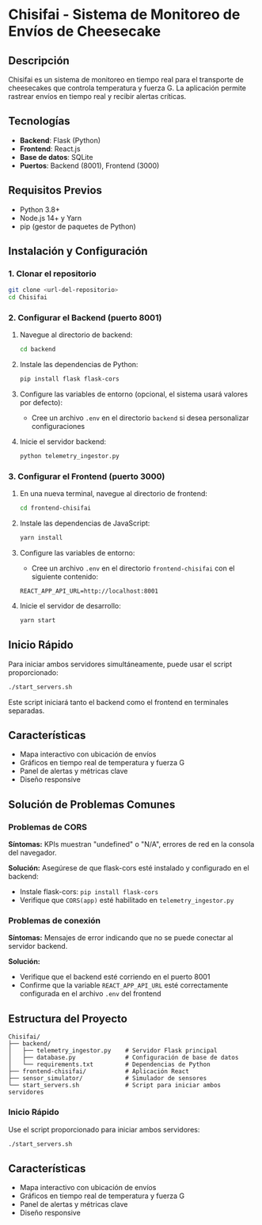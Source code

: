 # Chisifai - Sistema de Monitoreo de Envíos de Cheesecake

## Descripción

Chisifai es un sistema de monitoreo en tiempo real para el transporte de cheesecakes que controla temperatura y fuerza G. La aplicación permite rastrear envíos en tiempo real y recibir alertas críticas.

## Tecnologías

- **Backend**: Flask (Python)
- **Frontend**: React.js
- **Base de datos**: SQLite
- **Puertos**: Backend (8001), Frontend (3000)

## Requisitos Previos

- Python 3.8+ 
- Node.js 14+ y Yarn
- pip (gestor de paquetes de Python)

## Instalación y Configuración

### 1. Clonar el repositorio

```bash
git clone <url-del-repositorio>
cd Chisifai
```

### 2. Configurar el Backend (puerto 8001)

1. Navegue al directorio de backend:
   ```bash
   cd backend
   ```

2. Instale las dependencias de Python:
   ```bash
   pip install flask flask-cors
   ```

3. Configure las variables de entorno (opcional, el sistema usará valores por defecto):
   - Cree un archivo `.env` en el directorio `backend` si desea personalizar configuraciones

4. Inicie el servidor backend:
   ```bash
   python telemetry_ingestor.py
   ```

### 3. Configurar el Frontend (puerto 3000)

1. En una nueva terminal, navegue al directorio de frontend:
   ```bash
   cd frontend-chisifai
   ```

2. Instale las dependencias de JavaScript:
   ```bash
   yarn install
   ```

3. Configure las variables de entorno:
   - Cree un archivo `.env` en el directorio `frontend-chisifai` con el siguiente contenido:
   ```
   REACT_APP_API_URL=http://localhost:8001
   ```

4. Inicie el servidor de desarrollo:
   ```bash
   yarn start
   ```

## Inicio Rápido

Para iniciar ambos servidores simultáneamente, puede usar el script proporcionado:

```bash
./start_servers.sh
```

Este script iniciará tanto el backend como el frontend en terminales separadas.

## Características

- Mapa interactivo con ubicación de envíos
- Gráficos en tiempo real de temperatura y fuerza G
- Panel de alertas y métricas clave
- Diseño responsive

## Solución de Problemas Comunes

### Problemas de CORS

**Síntomas:** KPIs muestran "undefined" o "N/A", errores de red en la consola del navegador.

**Solución:** Asegúrese de que flask-cors esté instalado y configurado en el backend:
- Instale flask-cors: `pip install flask-cors`
- Verifique que `CORS(app)` esté habilitado en `telemetry_ingestor.py`

### Problemas de conexión

**Síntomas:** Mensajes de error indicando que no se puede conectar al servidor backend.

**Solución:** 
- Verifique que el backend esté corriendo en el puerto 8001
- Confirme que la variable `REACT_APP_API_URL` esté correctamente configurada en el archivo `.env` del frontend

## Estructura del Proyecto

```
Chisifai/
├── backend/
│   ├── telemetry_ingestor.py    # Servidor Flask principal
│   ├── database.py              # Configuración de base de datos
│   └── requirements.txt         # Dependencias de Python
├── frontend-chisifai/           # Aplicación React
├── sensor_simulator/            # Simulador de sensores
└── start_servers.sh             # Script para iniciar ambos servidores
```

### Inicio Rápido

Use el script proporcionado para iniciar ambos servidores:

```bash
./start_servers.sh
```

## Características

- Mapa interactivo con ubicación de envíos
- Gráficos en tiempo real de temperatura y fuerza G
- Panel de alertas y métricas clave
- Diseño responsive
